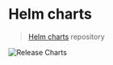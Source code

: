 Helm charts
===========

> [Helm charts](https://helm.sh) repository

![Release Charts](https://github.com/FikaWorks/helm-charts/workflows/Release%20Charts/badge.svg)

